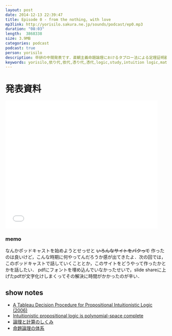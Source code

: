 ```yaml
---
layout: post
date: 2014-12-13 22:39:47
title: Episode 0 - from the nothing, with love
mp3link: http://yorisilo.sakura.ne.jp/sounds/podcast/ep0.mp3
duration: "08:03"
length:  3868338
size: 3.9MB
categories: podcast
podcast: true
person: yorisilo
description: 卒研の中間発表です．直観主義命題論理におけるタブロー法による定理証明器のためのアルゴリズムの開発についての発表なのですが，ほぼ，直観主義命題論理とタブロー法の解説だけをしてるだけのアレな内容でお茶を濁したやつです．
keywords: yorisilo,依り代,依代,憑り代,憑代,logic,study,intuition logic,math
---
```


# 発表資料
<iframe src="//www.slideshare.net/slideshow/embed_code/42646656" width="476" height="400" frameborder="0" marginwidth="0" marginheight="0" scrolling="no"></iframe>

### memo
なんかポッドキャストを始めようとせっせと <del>いろんなサイトをパクって</del> 作ったのは良いけど，こんな時期に何やってんだろうか感が出てきたよ．次の回では，このポッドキャストで話していくこととか，このサイトをどうやって作ったかとかを話したい．
pdfにフォントを埋め込んでいなかったせいで，slide shareに上げたpdfが文字化けしまくってその解決に時間がかかったのが辛い．


## show notes
* [A Tableau Decision Procedure for Propositional Intuitionistic Logic (2006)](http://citeseerx.ist.psu.edu/viewdoc/summary?doi=10.1.1.142.7751)
* [Intuitionistic propositional logic is polynomial-space complete](http://www.sciencedirect.com/science/article/pii/0304397579900069)
* [論理と計算のしくみ](http://www.amazon.co.jp/%E8%AB%96%E7%90%86%E3%81%A8%E8%A8%88%E7%AE%97%E3%81%AE%E3%81%97%E3%81%8F%E3%81%BF-%E8%90%A9%E8%B0%B7-%E6%98%8C%E5%B7%B1/dp/4000061917)
* [命題論理の体系](http://logic.cs.tsukuba.ac.jp/~kam/lecture/complogic2014/4.pdf)
